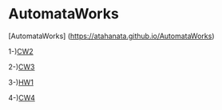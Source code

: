 # AutomataWorks
[AutomataWorks] (https://atahanata.github.io/AutomataWorks) 

1-)[CW2](https://atahanata.github.io/AutomataWorks/DFA1.html)

2-)[CW3](https://atahanata.github.io/AutomataWorks/RegExp.html)

3-)[HW1](https://atahanata.github.io/AutomataWorks/RegExpHW.html)

4-)[CW4](https://atahanata.github.io/AutomataWorks/CFG1.html)
